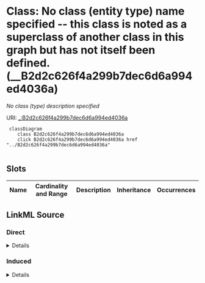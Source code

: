 

# Class: No class (entity type) name specified -- this class is noted as a superclass of another class in this graph but has not itself been defined. (__B2d2c626f4a299b7dec6d6a994ed4036a)


_No class (type) description specified_







URI: [_:B2d2c626f4a299b7dec6d6a994ed4036a](_:B2d2c626f4a299b7dec6d6a994ed4036a)






```mermaid
 classDiagram
    class B2d2c626f4a299b7dec6d6a994ed4036a
    click B2d2c626f4a299b7dec6d6a994ed4036a href "../B2d2c626f4a299b7dec6d6a994ed4036a"
      
```




<!-- no inheritance hierarchy -->


## Slots

| Name | Cardinality and Range | Description | Inheritance | Occurrences |
| ---  | --- | --- | --- | --- |














## LinkML Source

<!-- TODO: investigate https://stackoverflow.com/questions/37606292/how-to-create-tabbed-code-blocks-in-mkdocs-or-sphinx -->

### Direct

<details>

```yaml
name: __B2d2c626f4a299b7dec6d6a994ed4036a
conforms_to: No schema conformance document specified
description: No class (type) description specified
title: No class (entity type) name specified -- this class is noted as a superclass
  of another class in this graph but has not itself been defined.
from_schema: sawgraph-kg
rank: 1000
class_uri: _:B2d2c626f4a299b7dec6d6a994ed4036a

```
</details>

### Induced

<details>

```yaml
name: __B2d2c626f4a299b7dec6d6a994ed4036a
conforms_to: No schema conformance document specified
description: No class (type) description specified
title: No class (entity type) name specified -- this class is noted as a superclass
  of another class in this graph but has not itself been defined.
from_schema: sawgraph-kg
rank: 1000
class_uri: _:B2d2c626f4a299b7dec6d6a994ed4036a

```
</details>